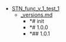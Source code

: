- <a href = "F:\Node_projects\Node_Way\Jobs\FuncStandarts\STN_func_v_1_test_1\cat.STN_func_v_1_test_1\dir.STN_func_v_1_test_1.md">STN_func_v_1_test_1</a>
    - <a href = "F:\Node_projects\Node_Way\Jobs\FuncStandarts\STN_func_v_1_test_1\_versions.md">_versions.md</a>
        - *# init 
        - *# 1.0.0
        - *## 1.0.1
